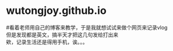 # wutongjoy.github.io
#看着老师用自己的博客来教学，于是我就想试试来做个网页来记录vlog  
但是发现都是英文，搞半天才把这几句发给打出来  
欸，记录生活还是得用手机，诶。。。
